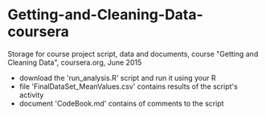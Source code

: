 # Getting-and-Cleaning-Data-coursera
Storage for course project script, data and documents, course "Getting and Cleaning Data", coursera.org, June 2015

+ download the 'run_analysis.R' script and run it using your R
+ file 'FinalDataSet_MeanValues.csv' contains results of the script's activity
+ document 'CodeBook.md' contains of comments to the script

